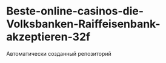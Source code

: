 # Beste-online-casinos-die-Volksbanken-Raiffeisenbank-akzeptieren-32f
Автоматически созданный репозиторий
